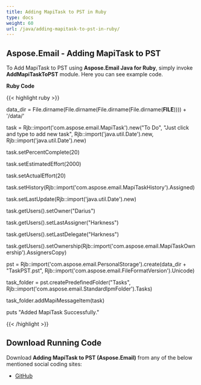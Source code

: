 ```yaml
---
title: Adding MapiTask to PST in Ruby
type: docs
weight: 60
url: /java/adding-mapitask-to-pst-in-ruby/
---
```


## **Aspose.Email - Adding MapiTask to PST**
To Add MapiTask to PST using **Aspose.Email Java for Ruby**, simply invoke **AddMapiTaskToPST** module. Here you can see example code.

**Ruby Code**

{{< highlight ruby >}}

 data_dir = File.dirname(File.dirname(File.dirname(File.dirname(__FILE__)))) + '/data/'

task = Rjb::import('com.aspose.email.MapiTask').new("To Do", "Just click and type to add new task", Rjb::import('java.util.Date').new, Rjb::import('java.util.Date').new)

task.setPercentComplete(20)

task.setEstimatedEffort(2000)

task.setActualEffort(20)

task.setHistory(Rjb::import('com.aspose.email.MapiTaskHistory').Assigned)

task.setLastUpdate(Rjb::import('java.util.Date').new)

task.getUsers().setOwner("Darius")

task.getUsers().setLastAssigner("Harkness")

task.getUsers().setLastDelegate("Harkness")

task.getUsers().setOwnership(Rjb::import('com.aspose.email.MapiTaskOwnership').AssignersCopy)

pst = Rjb::import('com.aspose.email.PersonalStorage').create(data_dir + "TaskPST.pst", Rjb::import('com.aspose.email.FileFormatVersion').Unicode)

task_folder = pst.createPredefinedFolder("Tasks", Rjb::import('com.aspose.email.StandardIpmFolder').Tasks)

task_folder.addMapiMessageItem(task)

puts "Added MapiTask Successfully."

{{< /highlight >}}
## **Download Running Code**
Download **Adding MapiTask to PST (Aspose.Email)** from any of the below mentioned social coding sites:

- [GitHub](https://github.com/aspose-email/Aspose.Email-for-Java/blob/master/Plugins/Aspose_Email_Java_for_Ruby/lib/asposeemailjava/Outlook/addmapitasktopst.rb)
